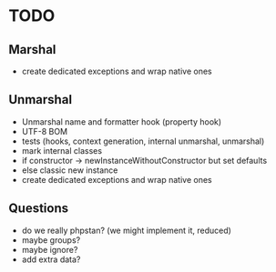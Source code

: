 # TODO

## Marshal
- create dedicated exceptions and wrap native ones

## Unmarshal
- Unmarshal name and formatter hook (property hook)
- UTF-8 BOM
- tests (hooks, context generation, internal unmarshal, unmarshal)
- mark internal classes
- if constructor -> newInstanceWithoutConstructor but set defaults
- else classic new instance
- create dedicated exceptions and wrap native ones

## Questions
- do we really phpstan? (we might implement it, reduced)
- maybe groups?
- maybe ignore?
- add extra data?
